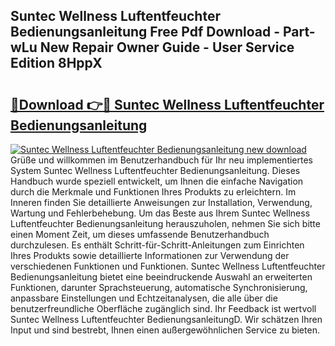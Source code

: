 ## Suntec Wellness Luftentfeuchter Bedienungsanleitung Free Pdf Download - Part-wLu New Repair Owner Guide - User Service Edition 8HppX

# <h2><a href="http://df662w.blite.top/?on=Suntec+Wellness+Luftentfeuchter+Bedienungsanleitung">🔗Download 👉🔴 Suntec Wellness Luftentfeuchter Bedienungsanleitung</a></h2>

[![Suntec Wellness Luftentfeuchter Bedienungsanleitung new download](https://i.imgur.com/lujVjoI.png)](http://df662w.blite.top/?on=Suntec+Wellness+Luftentfeuchter+Bedienungsanleitung)
Grüße und willkommen im Benutzerhandbuch für Ihr neu implementiertes System Suntec Wellness Luftentfeuchter Bedienungsanleitung. Dieses Handbuch wurde speziell entwickelt, um Ihnen die einfache Navigation durch die Merkmale und Funktionen Ihres Produkts zu erleichtern. Im Inneren finden Sie detaillierte Anweisungen zur Installation, Verwendung, Wartung und Fehlerbehebung. Um das Beste aus Ihrem Suntec Wellness Luftentfeuchter Bedienungsanleitung herauszuholen, nehmen Sie sich bitte einen Moment Zeit, um dieses umfassende Benutzerhandbuch durchzulesen. Es enthält Schritt-für-Schritt-Anleitungen zum Einrichten Ihres Produkts sowie detaillierte Informationen zur Verwendung der verschiedenen Funktionen und Funktionen. Suntec Wellness Luftentfeuchter Bedienungsanleitung bietet eine beeindruckende Auswahl an erweiterten Funktionen, darunter Sprachsteuerung, automatische Synchronisierung, anpassbare Einstellungen und Echtzeitanalysen, die alle über die benutzerfreundliche Oberfläche zugänglich sind. Ihr Feedback ist wertvoll Suntec Wellness Luftentfeuchter BedienungsanleitungD. Wir schätzen Ihren Input und sind bestrebt, Ihnen einen außergewöhnlichen Service zu bieten.
